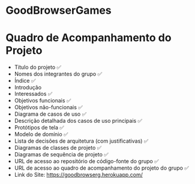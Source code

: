 # GoodBrowserGames

# Quadro de Acompanhamento do Projeto

- Título do projeto ✅
- Nomes dos integrantes do grupo ✅
- Índice ✅
- Introdução
- Interessados ✅
- Objetivos funcionais ✅
- Objetivos não-funcionais ✅
- Diagrama de casos de uso ✅
- Descrição detalhada dos casos de uso principais ✅
- Protótipos de tela ✅
- Modelo de domínio ✅
- Lista de decisões de arquitetura (com justificativas) ✅
- Diagramas de classes de projeto ✅
- Diagramas de sequência de projeto ✅
- URL de acesso ao repositório de código-fonte do grupo ✅
- URL de acesso ao quadro de acompanhamento do projeto do grupo ✅
- Link do Site: https://goodbrowserg.herokuapp.com/
